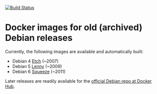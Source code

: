 [![Build Status](https://travis-ci.org/madworx/docker-debian-archive.svg?branch=master)](https://travis-ci.org/madworx/docker-debian-archive)

# Docker images for old (archived) Debian releases

Currently, the following images are available and automatically built:

* Debian 4 [Etch](https://www.debian.org/releases/etch/) (~2007)
* Debian 5 [Lenny](https://www.debian.org/releases/etch/) (~2009)
* Debian 6 [Squeeze](https://www.debian.org/releases/squeeze/) (~2011)

Later releases are readily available for the [official Debian repo at Docker Hub](https://hub.docker.com/_/debian/).

